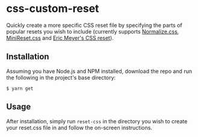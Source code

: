 # css-custom-reset

Quickly create a more specific CSS reset file by specifying the parts of popular resets you wish to include (currently supports [Normalize.css](https://necolas.github.io/normalize.css/), [MiniReset.css](https://jgthms.com/minireset.css/) and [Eric Meyer's CSS reset](https://meyerweb.com/eric/tools/css/reset/)).

## Installation

Assuming you have Node.js and NPM installed, download the repo and run the following in the project's base directory:

```
$ yarn get
```

## Usage

After installation, simply run `reset-css` in the directory you wish to create your reset.css file in and follow the on-screen instructions.